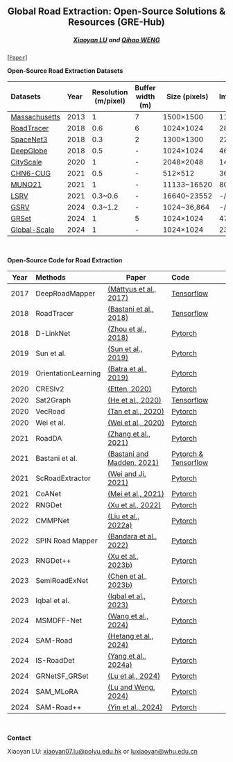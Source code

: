 <h2 align="center">Global Road Extraction: Open-Source Solutions & Resources (GRE-Hub)</h2>

<h5 align="center"><a href="https://scholar.google.com/citations?user=MDA37NMAAAAJ&hl=zh-CN">Xiaoyan LU</a> and <a href="https://scholar.google.com/citations?user=SbbCxE8AAAAJ&hl=zh-CN">Qihao WENG</a></h5>

[[`Paper`]()] 


**Open-Source Road Extraction Datasets**

| Datasets                                                                              | Year    | Resolution (m/pixel)| Buffer width (m) | Size (pixels) | Images(train/val/test) | Paper                                                                            |
|:--------------------------------------------------------------------------------------|:--------|---------------------|------------------|--------------|------------------------|----------------------------------------------------------------------------------|
| [Massachusetts](https://www.cs.toronto.edu/~vmnih/data/)                              | 2013    | 1                   | 7                | 1500×1500    | 1108/14/49             | [Paper](https://www.cs.toronto.edu/~vmnih/docs/Mnih_Volodymyr_PhD_Thesis.pdf)    |
| [RoadTracer ](https://roadmaps.csail.mit.edu/roadtracer/)                             | 2018    | 0.6                 | 6                | 1024×1024    | 2880/-/1920            | [Paper](https://roadmaps.csail.mit.edu/roadtracer.pdf)                           |
| [SpaceNet3](https://spacenet.ai/spacenet-roads-dataset/)                              | 2018    | 0.3                 | 2                | 1300×1300    | 2213/-/567             | [Paper](https://arxiv.org/pdf/1807.01232)                                        |
| [DeepGlobe](https://competitions.codalab.org/competitions/18467#participate-get_data) | 2018    | 0.5                 | -                | 1024×1024    | 4696/-/1530            | [Paper](https://arxiv.org/pdf/1805.06561)                                        |
| [CityScale](https://github.com/songtaohe/Sat2Graph)                                   | 2020    | 1                   | -                | 2048×2048    | 144/9/27               | [Paper](https://arxiv.org/pdf/2007.09547)                                        |
| [CHN6-CUG](https://github.com/CUG-URS/CHN6-CUG-Roads-Dataset)                         | 2021    | 0.5                 | -                | 512×512      | 3608/-/903             | [Paper](https://www.sciencedirect.com/science/article/abs/pii/S0924271621000873) |
| [MUNO21 ](https://favyen.com/muno21/)                                                 | 2021    | 1                   | -                | 11133~16520  | 80/-/11                | [Paper](https://favyen.com/muno21.pdf)                                           |
| [LSRV](http://rsidea.whu.edu.cn/resource_LSRV_sharing.htm)                            | 2021    | 0.3~0.6             | -                | 16640~23552  | -/-/3                  | [Paper](https://www.sciencedirect.com/science/article/abs/pii/S0924271621000770) |
| [GSRV](https://github.com/xiaoyan07/GRNet_GRSet)                                      | 2024    | 0.3~1.2             | -                | 1024~36,864  | -/-/5743               | [Paper](https://www.tandfonline.com/doi/full/10.1080/10095020.2024.2362760?src=) |
| [GRSet](https://github.com/xiaoyan07/GRNet_GRSet)                                     | 2024    | 1                   | 5                | 1024×1024    | 47,210/-/-             | [Paper](https://www.tandfonline.com/doi/full/10.1080/10095020.2024.2362760?src=) |
| [Global-Scale](https://github.com/earth-insights/samroadplus)                         | 2024    | 1                   | -                | 1024×1024    | 2375/339/624+130       | [Paper](https://arxiv.org/pdf/2411.16733)                                        |

<br />

**Open-Source Code for Road Extraction**

| Year | Methods                                  | Paper | Code                                                                                                            |
|------|:-----------------------------------------|-------|:----------------------------------------------------------------------------------------------------------------|
| 2017 | DeepRoadMapper   |  [(Máttyus et al., 2017)](https://openaccess.thecvf.com/content_ICCV_2017/papers/Mattyus_DeepRoadMapper_Extracting_Road_ICCV_2017_paper.pdf) | [Tensorflow](https://github.com/mitroadmaps/roadtracer/tree/master/deeproadmapper)                              |
| 2018 | RoadTracer         |   [(Bastani et al., 2018)](https://roadmaps.csail.mit.edu/roadtracer.pdf) | [Tensorflow](https://github.com/mitroadmaps/roadtracer)                                                         |
| 2018 | D-LinkNet             |    [(Zhou et al., 2018)](https://openaccess.thecvf.com/content_cvpr_2018_workshops/papers/w4/Zhou_D-LinkNet_LinkNet_With_CVPR_2018_paper.pdf) | [Pytorch](https://github.com/zlckanata/DeepGlobe-Road-Extraction-Challenge)                                     |
| 2019 | Sun et al.            |    [(Sun et al., 2019)](https://openaccess.thecvf.com/content_CVPR_2019/papers/Sun_Leveraging_Crowdsourced_GPS_Data_for_Road_Extraction_From_Aerial_Imagery_CVPR_2019_paper.pdf) | [Pytorch](https://github.com/suniique/Leveraging-Crowdsourced-GPS-Data-for-Road-Extraction-from-Aerial-Imagery) |
| 2019 | OrientationLearning |   [(Batra et al., 2019)](https://anilbatra2185.github.io/papers/RoadConnectivityCVPR2019.pdf) | [Pytorch](https://github.com/anilbatra2185/road_connectivity)                                                   |
| 2020 | CRESIv2                   |  [(Etten, 2020)](https://openaccess.thecvf.com/content_WACV_2020/papers/Van_Etten_City-Scale_Road_Extraction_from_Satellite_Imagery_v2_Road_Speeds_and_WACV_2020_paper.pdf) | [Pytorch](https://github.com/avanetten/cresi)                                                                   |
| 2020 | Sat2Graph            |  [(He et al., 2020)](https://arxiv.org/pdf/2007.09547) | [Tensorflow](https://github.com/songtaohe/Sat2Graph)                                                            |
| 2020 | VecRoad               |   [(Tan et al., 2020)](https://openaccess.thecvf.com/content_CVPR_2020/papers/Tan_VecRoad_Point-Based_Iterative_Graph_Exploration_for_Road_Graphs_Extraction_CVPR_2020_paper.pdf) | [Pytorch](https://github.com/tansor/VecRoad)                                                                    |
| 2020 | Wei et al.          |   [ (Wei et al., 2020)](https://ieeexplore.ieee.org/document/9094008) | [Pytorch](https://github.com/astro-ck/Road-Extraction)                                                          |
| 2021 | RoadDA             |  [(Zhang et al., 2021)](https://ieeexplore.ieee.org/abstract/document/9516689) | [Pytorch](https://github.com/LANMNG/RoadDA)                                                                     |
| 2021 | Bastani et al. |   [(Bastani and Madden, 2021)](https://favyen.com/muno21.pdf) | [Pytorch & Tensorflow](https://github.com/favyen/muno21)                                                        |
| 2021 | ScRoadExtractor     |   [ (Wei and Ji, 2021)  ](https://ieeexplore.ieee.org/document/9372390) | [Pytorch](https://github.com/weiyao1996/ScRoadExtractor)                                                        |
| 2021 | CoANet                |   [(Mei et al., 2021) ](https://ieeexplore.ieee.org/document/9563125) | [Pytorch](https://github.com/mj129/CoANet)                                                                      |
| 2022 | RNGDet                 |   [(Xu et al., 2022) ](https://ieeexplore.ieee.org/abstract/document/9810294) | [Pytorch](https://github.com/TonyXuQAQ/RNGDetPlusPlus)                                                          |
| 2022 | CMMPNet               |  [(Liu et al., 2022a)](https://ieeexplore.ieee.org/abstract/document/9696168) | [Pytorch](https://github.com/liulingbo918/CMMPNet)                                                              |
| 2022 | SPIN Road Mapper   |  [(Bandara et al., 2022)](https://ieeexplore.ieee.org/abstract/document/9812134) | [Pytorch](https://github.com/wgcban/SPIN_RoadMapper)                                                            |
| 2023 | RNGDet++               |   [(Xu et al., 2023b)](https://ieeexplore.ieee.org/abstract/document/10093124) | [Pytorch](https://github.com/TonyXuQAQ/RNGDetPlusPlus)                                                          |
| 2023 | SemiRoadExNet      |   [(Chen et al., 2023b)](https://www.sciencedirect.com/science/article/pii/S0924271623000722) | [Pytorch](https://github.com/hchen118/SemiRoadExNet)                                                            |
| 2023 | Iqbal et al.       |    [(Iqbal et al., 2023)](https://www.sciencedirect.com/science/article/pii/S0924271623002952?casa_token=MiZxjJSbIYYAAAAA:7dwQIAnQLlqaG_Q_udcF5WL-hp-GDuVSPna9glp6mfg30LwRndxZPbipTLO1Z5naVqBI2WPSew) | [Pytorch](https://github.com/engrjavediqbal/roads-segmentation-adaptation)                                      |
| 2024 | MSMDFF-Net          |   [(Wang et al., 2024)](https://ieeexplore.ieee.org/document/10477437) | [Pytorch](https://github.com/wycloveinfall/MSMDFF-NET)                                                          |
| 2024 | SAM-Road            |    [(Hetang et al., 2024)](https://openaccess.thecvf.com/content/CVPR2024W/SG2RL/papers/Hetang_Segment_Anything_Model_for_Road_Network_Graph_Extraction_CVPRW_2024_paper.pdf) | [Pytorch](https://github.com/htcr/sam_road)                                                                     |
| 2024 | IS-RoadDet           |    [(Yang et al., 2024a)](https://ieeexplore.ieee.org/abstract/document/10720904) | [Pytorch](https://github.com/WanderRainy/IS-Road)                                                               |
| 2024 | GRNetSF_GRSet         |   [(Lu et al., 2024)](https://www.tandfonline.com/doi/full/10.1080/10095020.2024.2362760) | [Pytorch](https://github.com/xiaoyan07/GRNet_GRSet)                                                             |
| 2024 | SAM_MLoRA          |    [(Lu and Weng, 2024)](https://ieeexplore.ieee.org/abstract/document/10637992) | [Pytorch](https://github.com/xiaoyan07/SAM_MLoRA)                                                               |
| 2024 | SAM-Road++            |   [(Yin et al., 2024)](https://arxiv.org/abs/2411.16733) | [Pytorch](https://github.com/earth-insights/samroadplus)                                                        |
<br />

**Contact**

Xiaoyan LU: xiaoyan07.lu@polyu.edu.hk or luxiaoyan@whu.edu.cn